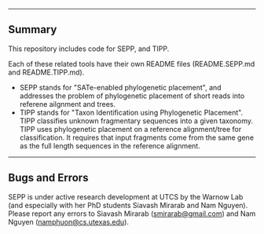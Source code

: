 ------------------------------------
Summary
------------------------------------
This repository includes code for SEPP, and TIPP.

Each of these related tools have their own README files (README.SEPP.md and README.TIPP.md).

* SEPP stands for "SATe-enabled phylogenetic placement", and addresses the problem of phylogenetic placement of short reads into referene ailgnment and trees. 
* TIPP stands for "Taxon Identification using Phylogenetic Placement". TIPP classifies unknown fragmentary sequences into a given taxonomy. TIPP uses phylogenetic placement on a reference alignment/tree for classification. It requires that input fragments come from the same gene as the full length sequences in the reference alignment. 
---------------------------------------------
Bugs and Errors
---------------------------------------------
SEPP is under active research development at UTCS by the Warnow Lab (and especially with her PhD students Siavash Mirarab and Nam Nguyen). Please report any errors to Siavash Mirarab (smirarab@gmail.com) and Nam Nguyen (namphuon@cs.utexas.edu).


